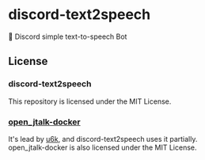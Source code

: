 # discord-text2speech
👄 Discord simple text-to-speech Bot

## License
### discord-text2speech
This repository is licensed under the MIT License.
### [open_jtalk-docker](https://github.com/u6k/open_jtalk-docker)
It's lead by [u6k](https://github.com/u6k), and discord-text2speech uses it partially.\
open_jtalk-docker is also licensed under the MIT License.
